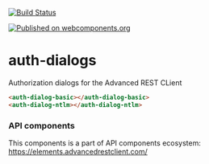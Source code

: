 [![Build Status](https://travis-ci.org/advanced-rest-client/api-url-data-model.svg?branch=stage)](https://travis-ci.org/advanced-rest-client/auth-dialogs)

[![Published on webcomponents.org](https://img.shields.io/badge/webcomponents.org-published-blue.svg)](https://www.webcomponents.org/element/advanced-rest-client/auth-dialogs)

# auth-dialogs

Authorization dialogs for the Advanced REST CLient


```html
<auth-dialog-basic></auth-dialog-basic>
<auth-dialog-ntlm></auth-dialog-ntlm>
```

### API components

This components is a part of API components ecosystem: https://elements.advancedrestclient.com/
